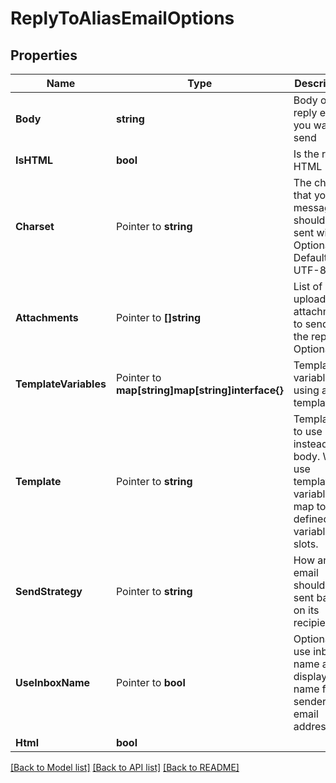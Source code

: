 # ReplyToAliasEmailOptions

## Properties

Name | Type | Description | Notes
------------ | ------------- | ------------- | -------------
**Body** | **string** | Body of the reply email you want to send | 
**IsHTML** | **bool** | Is the reply HTML | 
**Charset** | Pointer to **string** | The charset that your message should be sent with. Optional. Default is UTF-8 | [optional] 
**Attachments** | Pointer to **[]string** | List of uploaded attachments to send with the reply. Optional. | [optional] 
**TemplateVariables** | Pointer to **map[string]map[string]interface{}** | Template variables if using a template | [optional] 
**Template** | Pointer to **string** | Template ID to use instead of body. Will use template variable map to fill defined variable slots. | [optional] 
**SendStrategy** | Pointer to **string** | How an email should be sent based on its recipients | [optional] 
**UseInboxName** | Pointer to **bool** | Optionally use inbox name as display name for sender email address | [optional] 
**Html** | **bool** |  | [optional] 

[[Back to Model list]](../README#documentation-for-models) [[Back to API list]](../README#documentation-for-api-endpoints) [[Back to README]](../README)


